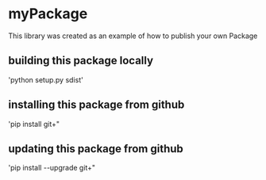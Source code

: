 # myPackage
This library was created as an example of how to publish your own Package

## building this package locally
'python setup.py sdist'

## installing this package from github
'pip install git+"

## updating this package from github
'pip install --upgrade git+"